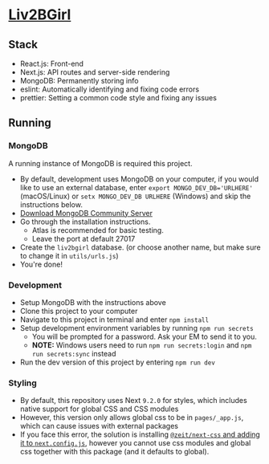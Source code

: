 # [Liv2BGirl](https://liv2bgirl.now.sh)

## Stack

- React.js: Front-end
- Next.js: API routes and server-side rendering
- MongoDB: Permanently storing info
- eslint: Automatically identifying and fixing code errors
- prettier: Setting a common code style and fixing any issues

## Running

### MongoDB

A running instance of MongoDB is required this project.

- By default, development uses MongoDB on your computer, if you would like to use an external database, enter `export MONGO_DEV_DB='URLHERE'` (macOS/Linux) or `setx MONGO_DEV_DB URLHERE` (Windows) and skip the instructions below.
- [Download MongoDB Community Server](https://www.mongodb.com/download-center/community)
- Go through the installation instructions.
  - Atlas is recommended for basic testing.
  - Leave the port at default 27017
- Create the `liv2bgirl` database. (or choose another name, but make sure to change it in `utils/urls.js`)
- You're done!

### Development

- Setup MongoDB with the instructions above
- Clone this project to your computer
- Navigate to this project in terminal and enter `npm install`
- Setup development environment variables by running `npm run secrets`
  - You will be prompted for a password. Ask your EM to send it to you.
  - **NOTE:** Windows users need to run `npm run secrets:login` and `npm run secrets:sync` instead
- Run the dev version of this project by entering `npm run dev`

### Styling

- By default, this repository uses Next `9.2.0` for styles, which includes native support for global CSS and CSS modules
- However, this version only allows global css to be in `pages/_app.js`, which can cause issues with external packages
- If you face this error, the solution is installing [`@zeit/next-css` and adding it to `next.config.js`](https://github.com/zeit/next-plugins/tree/master/packages/next-css), however you cannot use css modules and global css together with this package (and it defaults to global).

